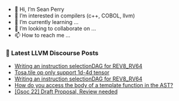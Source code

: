 - 👋 Hi, I’m Sean Perry
- 👀 I’m interested in compilers (c++, COBOL, llvm)
- 🌱 I’m currently learning ...
- 💞️ I’m looking to collaborate on ...
- 📫 How to reach me ...

<!---
s66perry/s66perry is a ✨ special ✨ repository because its `README.md` (this file) appears on your GitHub profile.
You can click the Preview link to take a look at your changes.
--->
### 📕 Latest LLVM Discourse Posts

<!-- DISCOURSE-LLVM:START -->
- [Writing an instruction selectionDAG for REV8_RV64](https://discourse.llvm.org/t/writing-an-instruction-selectiondag-for-rev8-rv64/61847#post_2)
- [Tosa.tile op only support 1d-4d tensor](https://discourse.llvm.org/t/tosa-tile-op-only-support-1d-4d-tensor/61842#post_2)
- [Writing an instruction selectionDAG for REV8_RV64](https://discourse.llvm.org/t/writing-an-instruction-selectiondag-for-rev8-rv64/61847#post_1)
- [How do you access the body of a template function in the AST?](https://discourse.llvm.org/t/how-do-you-access-the-body-of-a-template-function-in-the-ast/61829#post_5)
- [[Gsoc 22] Draft Proposal, Review needed](https://discourse.llvm.org/t/gsoc-22-draft-proposal-review-needed/61599?page=2#post_23)
<!-- DISCOURSE-LLVM:END -->

